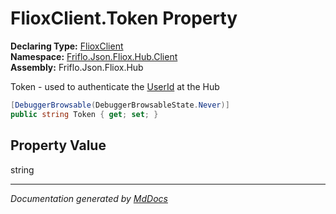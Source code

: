 ﻿<!--  
  <auto-generated>   
    The contents of this file were generated by a tool.  
    Changes to this file may be list if the file is regenerated  
  </auto-generated>   
-->

# FlioxClient.Token Property

**Declaring Type:** [FlioxClient](../index.md)  
**Namespace:** [Friflo.Json.Fliox.Hub.Client](../../index.md)  
**Assembly:** Friflo.Json.Fliox.Hub

Token \- used to authenticate the [UserId](UserId.md) at the Hub

```csharp
[DebuggerBrowsable(DebuggerBrowsableState.Never)]
public string Token { get; set; }
```

## Property Value

string

___

*Documentation generated by [MdDocs](https://github.com/ap0llo/mddocs)*
